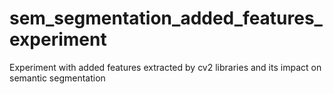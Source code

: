 # sem_segmentation_added_features_experiment
Experiment with added features extracted by cv2 libraries and its impact on semantic segmentation
